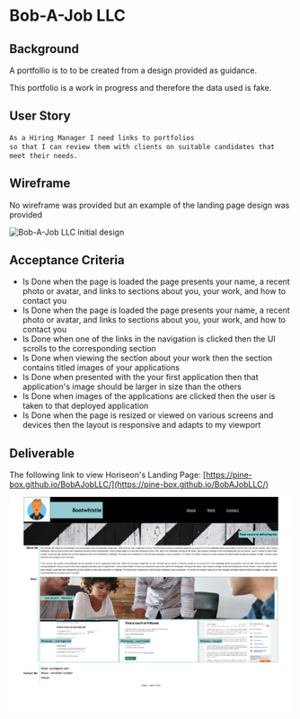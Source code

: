 # Bob-A-Job LLC

## Background

A portfollio is to to be created from a design provided as guidance.

This portfolio is a work in progress and therefore the data used is fake.

## User Story

```
As a Hiring Manager I need links to portfolios
so that I can review them with clients on suitable candidates that meet their needs. 
```

## Wireframe
No wireframe was provided but an example of the landing page design was provided

![Bob-A-Job LLC initial design](https://github.com/Pine-Box/BobAJobLLC/blob/main/assets/images/01-css-challenge-demo.gif)

## Acceptance Criteria

* Is Done when the page is loaded the page presents your name, a recent photo or avatar, and links to sections about you, your work, and how to contact you
* Is Done when the page is loaded the page presents your name, a recent photo or avatar, and links to sections about you, your work, and how to contact you
* Is Done when one of the links in the navigation is clicked then the UI scrolls to the corresponding section
* Is Done when viewing the section about your work then the section contains titled images of your applications
* Is Done when presented with the your first application then that application's image should be larger in size than the others
* Is Done when images of the applications are clicked then the user is taken to that deployed application
* Is Done when the page is resized or viewed on various screens and devices then the layout is responsive and adapts to my viewport


## Deliverable

The following link to view Horiseon's Landing Page: [https://pine-box.github.io/BobAJobLLC/](https://pine-box.github.io/BobAJobLLC/)

![Bob-A-Job LLC Landing Page](https://github.com/Pine-Box/BobAJobLLC/blob/main/assets/images/bobajobllc.png)
